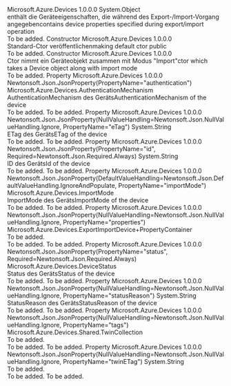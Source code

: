 <Type Name="ExportImportDevice" FullName="Microsoft.Azure.Devices.ExportImportDevice">
  <TypeSignature Language="C#" Value="public sealed class ExportImportDevice" />
  <TypeSignature Language="ILAsm" Value=".class public auto ansi sealed beforefieldinit ExportImportDevice extends System.Object" />
  <TypeSignature Language="DocId" Value="T:Microsoft.Azure.Devices.ExportImportDevice" />
  <TypeSignature Language="VB.NET" Value="Public NotInheritable Class ExportImportDevice" />
  <TypeSignature Language="F#" Value="type ExportImportDevice = class" />
  <AssemblyInfo>
    <AssemblyName>Microsoft.Azure.Devices</AssemblyName>
    <AssemblyVersion>1.0.0.0</AssemblyVersion>
  </AssemblyInfo>
  <Base>
    <BaseTypeName>System.Object</BaseTypeName>
  </Base>
  <Interfaces />
  <Docs>
    <summary>
             <span data-ttu-id="53e18-101">enthält die Geräteeigenschaften, die während des Export-/Import-Vorgang angegeben</span><span class="sxs-lookup"><span data-stu-id="53e18-101">contains device properties specified during export/import operation</span></span>
            </summary>
    <remarks>To be added.</remarks>
  </Docs>
  <Members>
    <Member MemberName=".ctor">
      <MemberSignature Language="C#" Value="public ExportImportDevice ();" />
      <MemberSignature Language="ILAsm" Value=".method public hidebysig specialname rtspecialname instance void .ctor() cil managed" />
      <MemberSignature Language="DocId" Value="M:Microsoft.Azure.Devices.ExportImportDevice.#ctor" />
      <MemberSignature Language="VB.NET" Value="Public Sub New ()" />
      <MemberType>Constructor</MemberType>
      <AssemblyInfo>
        <AssemblyName>Microsoft.Azure.Devices</AssemblyName>
        <AssemblyVersion>1.0.0.0</AssemblyVersion>
      </AssemblyInfo>
      <Parameters />
      <Docs>
        <summary>
            <span data-ttu-id="53e18-102">Standard-Ctor veröffentlichen</span><span class="sxs-lookup"><span data-stu-id="53e18-102">making default ctor public</span></span>
            </summary>
        <remarks>To be added.</remarks>
      </Docs>
    </Member>
    <Member MemberName=".ctor">
      <MemberSignature Language="C#" Value="public ExportImportDevice (Microsoft.Azure.Devices.Device device, Microsoft.Azure.Devices.ImportMode importmode);" />
      <MemberSignature Language="ILAsm" Value=".method public hidebysig specialname rtspecialname instance void .ctor(class Microsoft.Azure.Devices.Device device, valuetype Microsoft.Azure.Devices.ImportMode importmode) cil managed" />
      <MemberSignature Language="DocId" Value="M:Microsoft.Azure.Devices.ExportImportDevice.#ctor(Microsoft.Azure.Devices.Device,Microsoft.Azure.Devices.ImportMode)" />
      <MemberSignature Language="F#" Value="new Microsoft.Azure.Devices.ExportImportDevice : Microsoft.Azure.Devices.Device * Microsoft.Azure.Devices.ImportMode -&gt; Microsoft.Azure.Devices.ExportImportDevice" Usage="new Microsoft.Azure.Devices.ExportImportDevice (device, importmode)" />
      <MemberType>Constructor</MemberType>
      <AssemblyInfo>
        <AssemblyName>Microsoft.Azure.Devices</AssemblyName>
        <AssemblyVersion>1.0.0.0</AssemblyVersion>
      </AssemblyInfo>
      <Parameters>
        <Parameter Name="device" Type="Microsoft.Azure.Devices.Device" />
        <Parameter Name="importmode" Type="Microsoft.Azure.Devices.ImportMode" />
      </Parameters>
      <Docs>
        <param name="device"></param>
        <param name="importmode"></param>
        <summary>
            <span data-ttu-id="53e18-103">Ctor nimmt ein Geräteobjekt zusammen mit Modus "Import"</span><span class="sxs-lookup"><span data-stu-id="53e18-103">ctor which takes a Device object along with import mode</span></span>
            </summary>
        <remarks>To be added.</remarks>
      </Docs>
    </Member>
    <Member MemberName="Authentication">
      <MemberSignature Language="C#" Value="public Microsoft.Azure.Devices.AuthenticationMechanism Authentication { get; set; }" />
      <MemberSignature Language="ILAsm" Value=".property instance class Microsoft.Azure.Devices.AuthenticationMechanism Authentication" />
      <MemberSignature Language="DocId" Value="P:Microsoft.Azure.Devices.ExportImportDevice.Authentication" />
      <MemberSignature Language="VB.NET" Value="Public Property Authentication As AuthenticationMechanism" />
      <MemberSignature Language="F#" Value="member this.Authentication : Microsoft.Azure.Devices.AuthenticationMechanism with get, set" Usage="Microsoft.Azure.Devices.ExportImportDevice.Authentication" />
      <MemberType>Property</MemberType>
      <AssemblyInfo>
        <AssemblyName>Microsoft.Azure.Devices</AssemblyName>
        <AssemblyVersion>1.0.0.0</AssemblyVersion>
      </AssemblyInfo>
      <Attributes>
        <Attribute>
          <AttributeName>Newtonsoft.Json.JsonProperty(PropertyName="authentication")</AttributeName>
        </Attribute>
      </Attributes>
      <ReturnValue>
        <ReturnType>Microsoft.Azure.Devices.AuthenticationMechanism</ReturnType>
      </ReturnValue>
      <Docs>
        <summary>
            <span data-ttu-id="53e18-104">AuthenticationMechanism des Geräts</span><span class="sxs-lookup"><span data-stu-id="53e18-104">AuthenticationMechanism of the device</span></span>
            </summary>
        <value>To be added.</value>
        <remarks>To be added.</remarks>
      </Docs>
    </Member>
    <Member MemberName="ETag">
      <MemberSignature Language="C#" Value="public string ETag { get; set; }" />
      <MemberSignature Language="ILAsm" Value=".property instance string ETag" />
      <MemberSignature Language="DocId" Value="P:Microsoft.Azure.Devices.ExportImportDevice.ETag" />
      <MemberSignature Language="VB.NET" Value="Public Property ETag As String" />
      <MemberSignature Language="F#" Value="member this.ETag : string with get, set" Usage="Microsoft.Azure.Devices.ExportImportDevice.ETag" />
      <MemberType>Property</MemberType>
      <AssemblyInfo>
        <AssemblyName>Microsoft.Azure.Devices</AssemblyName>
        <AssemblyVersion>1.0.0.0</AssemblyVersion>
      </AssemblyInfo>
      <Attributes>
        <Attribute>
          <AttributeName>Newtonsoft.Json.JsonProperty(NullValueHandling=Newtonsoft.Json.NullValueHandling.Ignore, PropertyName="eTag")</AttributeName>
        </Attribute>
      </Attributes>
      <ReturnValue>
        <ReturnType>System.String</ReturnType>
      </ReturnValue>
      <Docs>
        <summary>
            <span data-ttu-id="53e18-105">ETag des Geräts</span><span class="sxs-lookup"><span data-stu-id="53e18-105">ETag of the device</span></span>
            </summary>
        <value>To be added.</value>
        <remarks>To be added.</remarks>
      </Docs>
    </Member>
    <Member MemberName="Id">
      <MemberSignature Language="C#" Value="public string Id { get; set; }" />
      <MemberSignature Language="ILAsm" Value=".property instance string Id" />
      <MemberSignature Language="DocId" Value="P:Microsoft.Azure.Devices.ExportImportDevice.Id" />
      <MemberSignature Language="VB.NET" Value="Public Property Id As String" />
      <MemberSignature Language="F#" Value="member this.Id : string with get, set" Usage="Microsoft.Azure.Devices.ExportImportDevice.Id" />
      <MemberType>Property</MemberType>
      <AssemblyInfo>
        <AssemblyName>Microsoft.Azure.Devices</AssemblyName>
        <AssemblyVersion>1.0.0.0</AssemblyVersion>
      </AssemblyInfo>
      <Attributes>
        <Attribute>
          <AttributeName>Newtonsoft.Json.JsonProperty(PropertyName="id", Required=Newtonsoft.Json.Required.Always)</AttributeName>
        </Attribute>
      </Attributes>
      <ReturnValue>
        <ReturnType>System.String</ReturnType>
      </ReturnValue>
      <Docs>
        <summary>
            <span data-ttu-id="53e18-106">ID des Geräts</span><span class="sxs-lookup"><span data-stu-id="53e18-106">Id of the device</span></span>
            </summary>
        <value>To be added.</value>
        <remarks>To be added.</remarks>
      </Docs>
    </Member>
    <Member MemberName="ImportMode">
      <MemberSignature Language="C#" Value="public Microsoft.Azure.Devices.ImportMode ImportMode { get; set; }" />
      <MemberSignature Language="ILAsm" Value=".property instance valuetype Microsoft.Azure.Devices.ImportMode ImportMode" />
      <MemberSignature Language="DocId" Value="P:Microsoft.Azure.Devices.ExportImportDevice.ImportMode" />
      <MemberSignature Language="VB.NET" Value="Public Property ImportMode As ImportMode" />
      <MemberSignature Language="F#" Value="member this.ImportMode : Microsoft.Azure.Devices.ImportMode with get, set" Usage="Microsoft.Azure.Devices.ExportImportDevice.ImportMode" />
      <MemberType>Property</MemberType>
      <AssemblyInfo>
        <AssemblyName>Microsoft.Azure.Devices</AssemblyName>
        <AssemblyVersion>1.0.0.0</AssemblyVersion>
      </AssemblyInfo>
      <Attributes>
        <Attribute>
          <AttributeName>Newtonsoft.Json.JsonProperty(DefaultValueHandling=Newtonsoft.Json.DefaultValueHandling.IgnoreAndPopulate, PropertyName="importMode")</AttributeName>
        </Attribute>
      </Attributes>
      <ReturnValue>
        <ReturnType>Microsoft.Azure.Devices.ImportMode</ReturnType>
      </ReturnValue>
      <Docs>
        <summary>
            <span data-ttu-id="53e18-107">ImportMode des Geräts</span><span class="sxs-lookup"><span data-stu-id="53e18-107">ImportMode of the device</span></span>
            </summary>
        <value>To be added.</value>
        <remarks>To be added.</remarks>
      </Docs>
    </Member>
    <Member MemberName="Properties">
      <MemberSignature Language="C#" Value="public Microsoft.Azure.Devices.ExportImportDevice.PropertyContainer Properties { get; set; }" />
      <MemberSignature Language="ILAsm" Value=".property instance class Microsoft.Azure.Devices.ExportImportDevice/PropertyContainer Properties" />
      <MemberSignature Language="DocId" Value="P:Microsoft.Azure.Devices.ExportImportDevice.Properties" />
      <MemberSignature Language="VB.NET" Value="Public Property Properties As ExportImportDevice.PropertyContainer" />
      <MemberSignature Language="F#" Value="member this.Properties : Microsoft.Azure.Devices.ExportImportDevice.PropertyContainer with get, set" Usage="Microsoft.Azure.Devices.ExportImportDevice.Properties" />
      <MemberType>Property</MemberType>
      <AssemblyInfo>
        <AssemblyName>Microsoft.Azure.Devices</AssemblyName>
        <AssemblyVersion>1.0.0.0</AssemblyVersion>
      </AssemblyInfo>
      <Attributes>
        <Attribute>
          <AttributeName>Newtonsoft.Json.JsonProperty(NullValueHandling=Newtonsoft.Json.NullValueHandling.Ignore, PropertyName="properties")</AttributeName>
        </Attribute>
      </Attributes>
      <ReturnValue>
        <ReturnType>Microsoft.Azure.Devices.ExportImportDevice+PropertyContainer</ReturnType>
      </ReturnValue>
      <Docs>
        <summary>To be added.</summary>
        <value>To be added.</value>
        <remarks>To be added.</remarks>
      </Docs>
    </Member>
    <Member MemberName="Status">
      <MemberSignature Language="C#" Value="public Microsoft.Azure.Devices.DeviceStatus Status { get; set; }" />
      <MemberSignature Language="ILAsm" Value=".property instance valuetype Microsoft.Azure.Devices.DeviceStatus Status" />
      <MemberSignature Language="DocId" Value="P:Microsoft.Azure.Devices.ExportImportDevice.Status" />
      <MemberSignature Language="VB.NET" Value="Public Property Status As DeviceStatus" />
      <MemberSignature Language="F#" Value="member this.Status : Microsoft.Azure.Devices.DeviceStatus with get, set" Usage="Microsoft.Azure.Devices.ExportImportDevice.Status" />
      <MemberType>Property</MemberType>
      <AssemblyInfo>
        <AssemblyName>Microsoft.Azure.Devices</AssemblyName>
        <AssemblyVersion>1.0.0.0</AssemblyVersion>
      </AssemblyInfo>
      <Attributes>
        <Attribute>
          <AttributeName>Newtonsoft.Json.JsonProperty(PropertyName="status", Required=Newtonsoft.Json.Required.Always)</AttributeName>
        </Attribute>
      </Attributes>
      <ReturnValue>
        <ReturnType>Microsoft.Azure.Devices.DeviceStatus</ReturnType>
      </ReturnValue>
      <Docs>
        <summary>
            <span data-ttu-id="53e18-108">Status des Geräts</span><span class="sxs-lookup"><span data-stu-id="53e18-108">Status of the device</span></span>
            </summary>
        <value>To be added.</value>
        <remarks>To be added.</remarks>
      </Docs>
    </Member>
    <Member MemberName="StatusReason">
      <MemberSignature Language="C#" Value="public string StatusReason { get; set; }" />
      <MemberSignature Language="ILAsm" Value=".property instance string StatusReason" />
      <MemberSignature Language="DocId" Value="P:Microsoft.Azure.Devices.ExportImportDevice.StatusReason" />
      <MemberSignature Language="VB.NET" Value="Public Property StatusReason As String" />
      <MemberSignature Language="F#" Value="member this.StatusReason : string with get, set" Usage="Microsoft.Azure.Devices.ExportImportDevice.StatusReason" />
      <MemberType>Property</MemberType>
      <AssemblyInfo>
        <AssemblyName>Microsoft.Azure.Devices</AssemblyName>
        <AssemblyVersion>1.0.0.0</AssemblyVersion>
      </AssemblyInfo>
      <Attributes>
        <Attribute>
          <AttributeName>Newtonsoft.Json.JsonProperty(NullValueHandling=Newtonsoft.Json.NullValueHandling.Ignore, PropertyName="statusReason")</AttributeName>
        </Attribute>
      </Attributes>
      <ReturnValue>
        <ReturnType>System.String</ReturnType>
      </ReturnValue>
      <Docs>
        <summary>
            <span data-ttu-id="53e18-109">StatusReason des Geräts</span><span class="sxs-lookup"><span data-stu-id="53e18-109">StatusReason of the device</span></span>
            </summary>
        <value>To be added.</value>
        <remarks>To be added.</remarks>
      </Docs>
    </Member>
    <Member MemberName="Tags">
      <MemberSignature Language="C#" Value="public Microsoft.Azure.Devices.Shared.TwinCollection Tags { get; set; }" />
      <MemberSignature Language="ILAsm" Value=".property instance class Microsoft.Azure.Devices.Shared.TwinCollection Tags" />
      <MemberSignature Language="DocId" Value="P:Microsoft.Azure.Devices.ExportImportDevice.Tags" />
      <MemberSignature Language="VB.NET" Value="Public Property Tags As TwinCollection" />
      <MemberSignature Language="F#" Value="member this.Tags : Microsoft.Azure.Devices.Shared.TwinCollection with get, set" Usage="Microsoft.Azure.Devices.ExportImportDevice.Tags" />
      <MemberType>Property</MemberType>
      <AssemblyInfo>
        <AssemblyName>Microsoft.Azure.Devices</AssemblyName>
        <AssemblyVersion>1.0.0.0</AssemblyVersion>
      </AssemblyInfo>
      <Attributes>
        <Attribute>
          <AttributeName>Newtonsoft.Json.JsonProperty(NullValueHandling=Newtonsoft.Json.NullValueHandling.Ignore, PropertyName="tags")</AttributeName>
        </Attribute>
      </Attributes>
      <ReturnValue>
        <ReturnType>Microsoft.Azure.Devices.Shared.TwinCollection</ReturnType>
      </ReturnValue>
      <Docs>
        <summary>To be added.</summary>
        <value>To be added.</value>
        <remarks>To be added.</remarks>
      </Docs>
    </Member>
    <Member MemberName="TwinETag">
      <MemberSignature Language="C#" Value="public string TwinETag { get; set; }" />
      <MemberSignature Language="ILAsm" Value=".property instance string TwinETag" />
      <MemberSignature Language="DocId" Value="P:Microsoft.Azure.Devices.ExportImportDevice.TwinETag" />
      <MemberSignature Language="VB.NET" Value="Public Property TwinETag As String" />
      <MemberSignature Language="F#" Value="member this.TwinETag : string with get, set" Usage="Microsoft.Azure.Devices.ExportImportDevice.TwinETag" />
      <MemberType>Property</MemberType>
      <AssemblyInfo>
        <AssemblyName>Microsoft.Azure.Devices</AssemblyName>
        <AssemblyVersion>1.0.0.0</AssemblyVersion>
      </AssemblyInfo>
      <Attributes>
        <Attribute>
          <AttributeName>Newtonsoft.Json.JsonProperty(NullValueHandling=Newtonsoft.Json.NullValueHandling.Ignore, PropertyName="twinETag")</AttributeName>
        </Attribute>
      </Attributes>
      <ReturnValue>
        <ReturnType>System.String</ReturnType>
      </ReturnValue>
      <Docs>
        <summary>To be added.</summary>
        <value>To be added.</value>
        <remarks>To be added.</remarks>
      </Docs>
    </Member>
  </Members>
</Type>